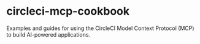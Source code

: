 # circleci-mcp-cookbook
Examples and guides for using the CircleCI Model Context Protocol (MCP) to build AI-powered applications.
